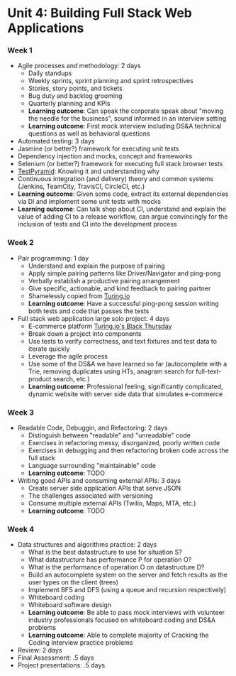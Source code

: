 # Unit 4: Building Full Stack Web Applications

### Week 1

- Agile processes and methodology: 2 days
  - Daily standups
  - Weekly sprints, sprint planning and sprint retrospectives
  - Stories, story points, and tickets
  - Bug duty and backlog grooming
  - Quarterly planning and KPIs
  - **Learning outcome**: Can speak the corporate speak about "moving the needle for the business", sound informed in an interview setting
  - **Learning outcome**: First mock interview including DS&A technical questions as well as behavioral questions
- Automated testing: 3 days
 - Jasmine (or better?) framework for executing unit tests
 - Dependency injection and mocks, concept and frameworks
 - Selenium (or better?) framework for executing full stack browser tests
 - [TestPyramid](http://martinfowler.com/bliki/TestPyramid.html): Knowing it and understanding why
 - Continuous integration (and delivery) theory and common systems (Jenkins, TeamCity, TravisCI, CircleCI, etc.)
 - **Learning outcome**: Given some code, extract its external dependencies via DI and implement some unit tests with mocks
 - **Learning outcome**: Can talk shop about CI, understand and explain the value of adding CI to a release workflow, can argue convincingly for the inclusion of tests and CI into the development process


### Week 2

- Pair programming: 1 day
  - Understand and explain the purpose of pairing
  - Apply simple pairing patterns like Driver/Navigator and ping-pong
  - Verbally establish a productive pairing arrangement
  - Give specific, actionable, and kind feedback to pairing partner
  - Shamelessly copied from [Turing.io](https://github.com/turingschool/lesson_plans/blob/master/ruby_01-object_oriented_programming_with_ruby/pairing_patterns.markdown)
  - **Learning outcome**: Have a successful ping-pong session writing both tests and code that passes the tests
- Full stack web application large solo project: 4 days
  - E-commerce platform [Turing.io's Black Thursday](https://github.com/turingschool/curriculum/blob/master/source/projects/black_thursday.markdown)
  - Break down a project into components
  - Use tests to verify correctness, and text fixtures and test data to iterate quickly
  - Leverage the agile process
  - Use some of the DS&A we have learned so far (autocomplete with a Trie, removing duplicates using HTs, anagram search for full-text-product search, etc.)
  - **Learning outcome**: Professional feeling, significantly complicated, dynamic website with server side data that simulates e-commerce


### Week 3

- Readable Code, Debuggin, and Refactoring: 2 days
  - Distinguish between "readable" and "unreadable" code
  - Exercises in refactoring messy, disorganized, poorly written code
  - Exercises in debugging and then refactoring broken code across the full stack
  - Language surrounding "maintainable" code
  - **Learning outcome**: TODO
- Writing good APIs and consuming external APIs: 3 days
  - Create server side application APIs that serve JSON
  - The challenges associated with versioning
  - Consume multiple external APIs (Twilio, Maps, MTA, etc.)
  - **Learning outcome**: TODO

### Week 4

- Data structures and algorithms practice: 2 days
  - What is the best datastructure to use for situation S?
  - What datastructure has performance P for operation O?
  - What is the performance of operation O on datastructure D?
  - Build an autocomplete system on the server and fetch results as the user types on the client (trees)
  - Implement BFS and DFS (using a queue and recursion respectively)
  - Whiteboard coding
  - Whiteboard software design
  - **Learning outcome**: Be able to pass mock interviews with volunteer industry professionals focused on whiteboard coding and DS&A problems
  - **Learning outcome**: Able to complete majority of Cracking the Coding Interview practice problems
- Review: 2 days
- Final Assessment: .5 days
- Project presentations: .5 days

